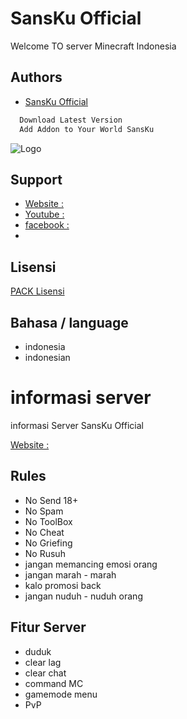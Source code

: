 
# SansKu Official
 
 Welcome TO server Minecraft Indonesia 
 
 
## Authors

- [SansKu Official](https://github.com/)

 
  

```bash
  Download Latest Version
  Add Addon to Your World SansKu
```
    
![Logo](https://i.ytimg.com/vi/64kYH32vVVY/hqdefault.jpg?sqp=-oaymwEcCPYBEIoBSFXyq4qpAw4IARUAAIhCGAFwAcABBg==&rs=AOn4CLBxJIDIu-7dzzvaVdvPmeDarmX2Vg)

    
## Support

 - [Website :](https://sansku-official.bogspot.com)
 - [Youtube :](https://www.youtube.com/channel/UCLpKWPFvyedyEh8_aNhzpOA)
 - [facebook :](https://facebook.com)
 - []()
  
## Lisensi

[PACK Lisensi](License.md)

## Bahasa / language

 - indonesia
 - indonesian

# informasi server

informasi Server SansKu Official

[Website :](https://sansku-official.blogspot.com/)

## Rules

 - No Send 18+
 - No Spam
 - No ToolBox
 - No Cheat
 - No Griefing
 - No Rusuh
 - jangan memancing emosi orang
 - jangan marah - marah
 - kalo promosi back
 - jangan nuduh - nuduh orang

## Fitur Server

 - duduk
 - clear lag
 - clear chat
 - command MC
 - gamemode menu
 - PvP
